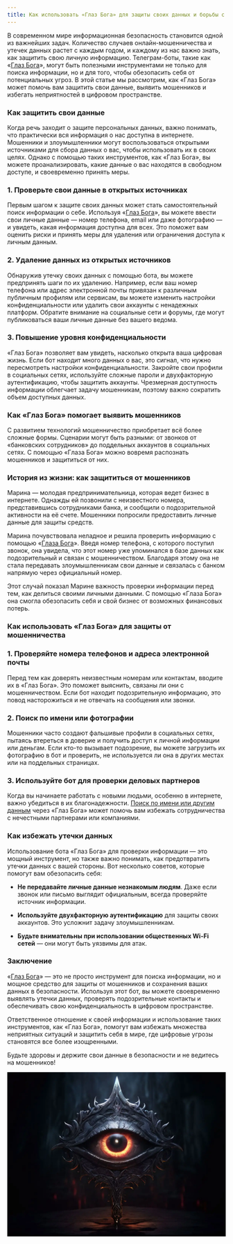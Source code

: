 ```yaml
---
title: Как использовать «Глаз Бога» для защиты своих данных и борьбы с мошенничеством
---
```


В современном мире информационная безопасность становится одной из важнейших задач. Количество случаев онлайн-мошенничества и утечек данных растет с каждым годом, и каждому из нас важно знать, как защитить свою личную информацию. Телеграм-боты, такие как «[Глаз Бога](https://probivbot.net/EyeofGod/)», могут быть полезными инструментами не только для поиска информации, но и для того, чтобы обезопасить себя от потенциальных угроз. В этой статье мы рассмотрим, как «Глаз Бога» может помочь вам защитить свои данные, выявить мошенников и избегать неприятностей в цифровом пространстве.

### **Как защитить свои данные**

Когда речь заходит о защите персональных данных, важно понимать, что практически вся информация о нас доступна в интернете. Мошенники и злоумышленники могут воспользоваться открытыми источниками для сбора данных о вас, чтобы использовать их в своих целях. Однако с помощью таких инструментов, как «Глаз Бога», вы можете проанализировать, какие данные о вас находятся в свободном доступе, и своевременно принять меры.

### **1. Проверьте свои данные в открытых источниках**

Первым шагом к защите своих данных может стать самостоятельный поиск информации о себе. Используя «[Глаз Бога](https://probivbot.net/EyeofGod/)», вы можете ввести свои личные данные — номер телефона, email или даже фотографию — и увидеть, какая информация доступна для всех. Это поможет вам оценить риски и принять меры для удаления или ограничения доступа к личным данным.

### **2. Удаление данных из открытых источников**

Обнаружив утечку своих данных с помощью бота, вы можете предпринять шаги по их удалению. Например, если ваш номер телефона или адрес электронной почты привязан к различным публичным профилям или сервисам, вы можете изменить настройки конфиденциальности или удалить свои аккаунты с ненадежных платформ. Обратите внимание на социальные сети и форумы, где могут публиковаться ваши личные данные без вашего ведома.

### **3. Повышение уровня конфиденциальности**

«Глаз Бога» позволяет вам увидеть, насколько открыта ваша цифровая жизнь. Если бот находит много данных о вас, это сигнал, что нужно пересмотреть настройки конфиденциальности. Закройте свои профили в социальных сетях, используйте сложные пароли и двухфакторную аутентификацию, чтобы защитить аккаунты. Чрезмерная доступность информации облегчает задачу мошенникам, поэтому важно сократить объем доступных данных.

### **Как «Глаз Бога» помогает выявить мошенников**

С развитием технологий мошенничество приобретает всё более сложные формы. Сценарии могут быть разными: от звонков от «банковских сотрудников» до поддельных аккаунтов в социальных сетях. С помощью «Глаза Бога» можно вовремя распознать мошенников и защититься от них.

### **История из жизни: как защититься от мошенников**

Марина — молодая предпринимательница, которая ведет бизнес в интернете. Однажды ей позвонили с неизвестного номера, представившись сотрудниками банка, и сообщили о подозрительной активности на её счете. Мошенники попросили предоставить личные данные для защиты средств.

Марина почувствовала неладное и решила проверить информацию с помощью «[Глаза Бога](https://probivbot.net/EyeofGod/)». Введя номер телефона, с которого поступил звонок, она увидела, что этот номер уже упоминался в базе данных как подозрительный и связан с мошенничеством. Благодаря этому она не стала передавать злоумышленникам свои данные и связалась с банком напрямую через официальный номер.

Этот случай показал Марине важность проверки информации перед тем, как делиться своими личными данными. С помощью «Глаза Бога» она смогла обезопасить себя и свой бизнес от возможных финансовых потерь.

### **Как использовать «Глаз Бога» для защиты от мошенничества**

### **1. Проверяйте номера телефонов и адреса электронной почты**

Перед тем как доверять неизвестным номерам или контактам, вводите их в «Глаз Бога». Это поможет выяснить, связаны ли они с мошенничеством. Если бот находит подозрительную информацию, это повод насторожиться и не отвечать на сообщения или звонки.

### **2. Поиск по имени или фотографии**

Мошенники часто создают фальшивые профили в социальных сетях, пытаясь втереться в доверие и получить доступ к личной информации или деньгам. Если кто-то вызывает подозрение, вы можете загрузить их фотографию в бот и проверить, не используется ли она в других местах или на поддельных страницах.

### **3. Используйте бот для проверки деловых партнеров**

Когда вы начинаете работать с новыми людьми, особенно в интернете, важно убедиться в их благонадежности. [Поиск по имени или другим данным](https://probivbot.net/EyeofGod/) через «Глаз Бога» может помочь вам избежать сотрудничества с нечестными партнерами или компаниями.

### **Как избежать утечки данных**

Использование бота «Глаз Бога» для проверки информации — это мощный инструмент, но также важно понимать, как предотвратить утечки данных с вашей стороны. Вот несколько советов, которые помогут вам обезопасить себя:

- **Не передавайте личные данные незнакомым людям**. Даже если звонок или письмо выглядит официальным, всегда проверяйте источник информации.
    
- **Используйте двухфакторную аутентификацию** для защиты своих аккаунтов. Это усложнит задачу злоумышленникам.
    
- **Будьте внимательны при использовании общественных Wi-Fi сетей** — они могут быть уязвимы для атак.
    

### **Заключение**

«[Глаз Бога](https://probivbot.net/EyeofGod/)» — это не просто инструмент для поиска информации, но и мощное средство для защиты от мошенников и сохранения ваших данных в безопасности. Используя этот бот, вы можете своевременно выявлять утечки данных, проверять подозрительные контакты и обеспечивать свою конфиденциальность в цифровом пространстве.

Ответственное отношение к своей информации и использование таких инструментов, как «Глаз Бога», помогут вам избежать множества неприятных ситуаций и защитить себя в мире, где цифровые угрозы становятся все более изощренными.
 
Будьте здоровы и держите свои данные в безопасности и не ведитесь на мошенников!

![](/images/glaz.webp)
